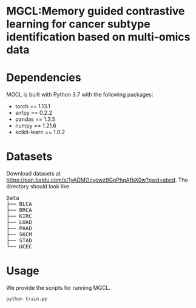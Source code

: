 # MGCL:Memory guided contrastive learning for cancer subtype identification based on multi-omics data

# Dependencies
MGCL is built with Python 3.7 with the following packages:
* torch == 1.13.1
* snfpy == 0.2.2
* pandas == 1.3.5
* numpy == 1.21.6
* scikit-learn == 1.0.2


# Datasets
Download datasets at https://pan.baidu.com/s/1yADMOcyowz9GpPhqAfbX0w?pwd=abcd.  The directory should look like
<pre>
Data
├── BLCA
├── BRCA
├── KIRC
├── LUAD
├── PAAD
├── SKCM
├── STAD
└── UCEC
</pre>

# Usage
We provide the scripts for running MGCL.  

```
python train.py
